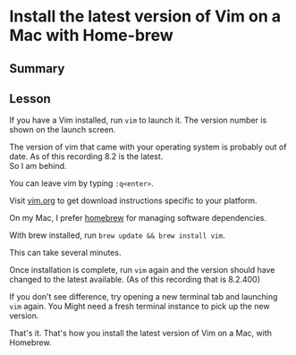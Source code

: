 # Install the latest version of Vim on a Mac with Home-brew

## Summary

## Lesson

If you have a Vim installed, run `vim` to launch it. The version number is shown on the launch screen.

The version of vim that came with your operating system is probably out of date. As of this recording 8.2 is the latest.  
So I am behind.

You can leave vim by typing `:q<enter>`.

Visit [vim.org](https://www.vim.org/) to get download instructions specific to your platform.

On my Mac, I prefer [homebrew](https://brew.sh/) for managing software dependencies.

With brew installed, run `brew update && brew install vim`.

This can take several minutes.

Once installation is complete, run `vim` again and the version should have changed to the latest available.
(As of this recording that is 8.2.400)

If you don't see difference, try opening a new terminal tab and launching `vim` again. You Might need a fresh terminal instance to pick up the new version.

That's it.
That's how you install the latest version of Vim on a Mac, with Homebrew.
